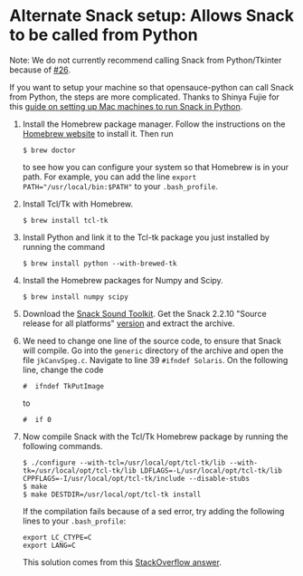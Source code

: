 # <A NAME="alternate">Alternate Snack setup</A>: Allows Snack to be called from Python

Note: We do not currently recommend calling Snack from Python/Tkinter because
of [#26](https://github.com/voicesauce/opensauce-python/issues/26).

If you want to setup your machine so that opensauce-python can call Snack from
Python, the steps are more complicated.  Thanks to Shinya Fujie for this
[guide on setting up Mac machines to run Snack in Python](http://qiita.com/fujie/items/afa463275a5e581667e9).

1.  Install the Homebrew package manager.  Follow the instructions on the
    [Homebrew website](https://brew.sh/) to install it.  Then run

        $ brew doctor

    to see how you can configure your system so that Homebrew is in your path.
    For example, you can add the line `export PATH="/usr/local/bin:$PATH"` to
    your `.bash_profile`.

2.  Install Tcl/Tk with Homebrew.

        $ brew install tcl-tk

3.  Install Python and link it to the Tcl-tk package you just installed by
    running the command

        $ brew install python --with-brewed-tk

4.  Install the Homebrew packages for Numpy and Scipy.

        $ brew install numpy scipy

5.  Download the [Snack Sound Toolkit](http://www.speech.kth.se/snack/).  Get
    the Snack 2.2.10 "Source release for all platforms"
    [version](http://www.speech.kth.se/snack/dist/snack2.2.10.tar.gz) and
    extract the archive.

6.  We need to change one line of the source code, to ensure that Snack will
    compile.  Go into the `generic` directory of the archive and open the file
    `jkCanvSpeg.c`.  Navigate to line 39 `#ifndef Solaris`.  On the following
    line, change the code

        #  ifndef TkPutImage

    to

        #  if 0

7.  Now compile Snack with the Tcl/Tk Homebrew package by running the following
    commands.

        $ ./configure --with-tcl=/usr/local/opt/tcl-tk/lib --with-tk=/usr/local/opt/tcl-tk/lib LDFLAGS=-L/usr/local/opt/tcl-tk/lib CPPFLAGS=-I/usr/local/opt/tcl-tk/include --disable-stubs
        $ make
        $ make DESTDIR=/usr/local/opt/tcl-tk install

    If the compilation fails because of a sed error, try adding the following
    lines to your `.bash_profile`:

        export LC_CTYPE=C
        export LANG=C

    This solution comes from this [StackOverflow answer](https://stackoverflow.com/questions/19242275/re-error-illegal-byte-sequence-on-mac-os-x).
